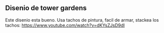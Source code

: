 ## Disenio de tower gardens

Este disenio esta bueno. Usa tachos de pintura, facil de armar, stackea los tachos:
https://www.youtube.com/watch?v=dKYsZJsD9dI
